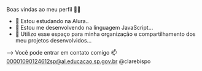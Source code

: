 Boas vindas ao meu perfil 💙💙


- 🔭 Estou estudando na Alura..
- 🌱 Estou me desenvolvendo na linguagem JavaScript...
- 👯 Utilizo esse espaço para minha organização e compartilhamento dos meu projetos desenvolvidos...

--> Você pode entrar em contato comigo 📫
00001090124612sp@al.educacao.sp.gov.br
@clarebispo

